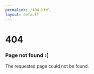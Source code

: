 ```yaml
---
permalink: /404.html
layout: default
---
```


<div class="container text-center">
  <h1>404</h1>
  <h3><strong>Page not found :(</strong></h3>
  <p>The requested page could not be found.</p>
</div>
